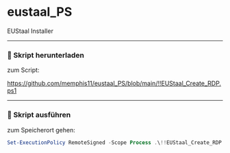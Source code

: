 # eustaal_PS
EUStaal Installer

---

### 🔹 Skript herunterladen

zum Script:

https://github.com/memphis11/eustaal_PS/blob/main/!!EUStaal_Create_RDP.ps1


---

### 🔹 Skript ausführen

zum Speicherort gehen:

```powershell
Set-ExecutionPolicy RemoteSigned -Scope Process .\!!EUStaal_Create_RDP.ps1
